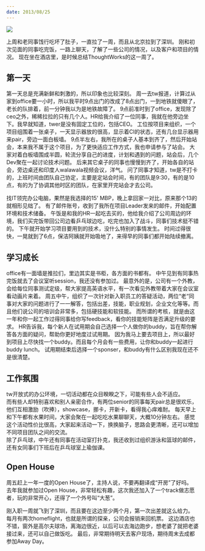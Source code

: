 ```yaml
---
date: 2013/08/25
---
```


<img src='https://img2.baidu.com/it/u=3532739319,2862388475&fm=253&fmt=auto&app=138&f=PNG?w=1493&h=500' />

上周和老同事饯行吃坏了肚子，一直拉了一周，而且从北京拉到了深圳。
刚和初次见面的同事吃完饭，一路上聊天，了解了一些公司的情况，以及客户和项目的情况。
现在坐在酒店里，是时候总结ThoughtWorks的这一周了。

## 第一天
第一天总是充满新鲜和刺激的，所以印象也比较深刻。
周一去tw报道，计算过从家到office要一小时，所以我平时9点出门的改成了8点出门，一到地铁就傻眼了，老长的队排着，前一分钟我以为是地铁故障了。
9点前准时到了office，发现除了ceo之外，稀稀拉拉的只有几个人。HR给我介绍了一位同事，我就在他旁边坐下。我早就知道，twer是没有固定工位的，包括CEO。
工位按项目来组织，一个项目组围着一张桌子，一天显示器放的很高，显示着CI的状态，还有几台显示器用来pair，旁边一面白板墙。
9点半左右，我所在的桌子人基本到齐了，然后开始站会，本来我不属于这个项目，为了更快适应工作方式，我也申请参与了站会。
大家对着白板墙围成半圆，轮流分享自己的进度，计划和遇到的问题，站会后，几个Dev聚在一起讨论技术问题。
后来其它桌子的同事也慢慢到齐了，开始各自的站会，旁边桌还和印度人walawala视频会议，洋气。
问了同事才知道，tw是不打卡的，上班时间由团队自己协定，主要是定站会时间，有的团队是9:30，有的是10点，有的为了协调其他时区的团队，在家里开完站会才去公司。

找IT领完办公电脑，果然是我选择的15' MBP，晚上拿回家一对比，原来那个13的就相形见绌了。
有了邮件账号，收到了我所在项目Leader发来的邮件，开始配置环境和技术储备。
午饭是和我的HR一起吃去买的，他给我介绍了公司周边的环境，我们买完饭带回公司边看乒乓球边吃，吃完也加入了战斗，同事们技术挺不错的。
下午就开始学习项目要用到的技术，没什么特别的事情发生。
时间过得很快，一晃就到了6点，保洁阿姨就开始吸地了，来得早的同事们都开始陆续撤离。

## 学习成长
office有一面墙是推拉们，里边其实是书柜，各方面的书都有。
中午见到有同事热完饭就去了会议室听session，我还没有参加过。
最意外的是，公司有一个外教，会给每位同事测试定级，帮大家提高英语水平，有一次看见外教带着大家在会议室看动画片来着。
周五中午，组织了一次针对新入职员工的答疑活动，两位“老“同事对大家的问题进行了一一解答，包括出差，技能，职业规划，企业文化等等。而且他们说公司的培训会非常多，包括硬技能和软技能。
而所谓的考核，就是由这一年和你一起工作过得同事给你写feedback，看你的技能矩阵是否满足升级的要求。
HR告诉我，每个新人在试用期会自己选择一个人做你的buddy，旨在帮你解答各方面的疑问，帮助你更好地度过试用期。
因为我马上要去项目上，所以最好到项目上尽快找一个buddy。而且每个月会有一些费用，让你和buddy一起进行buddy lunch。
试用期结束后选择一个sponser，和buddy有什么区别我现在还不是很清楚。

## 工作氛围
tw开放式的办公环境，一切活动都在众目睽睽之下，可能有些人会不适应。  
而有些人却特别喜欢和别人亲密合作，有两位senior的同事每天pair总是很欢乐，他们互相激励（吹捧），showcase，挪卡，开新卡，看得我心痒难耐。
每天早上和下午都有水果时间，大家会聚在一起吃吃水果聊聊天，大概10分钟左右。
感觉这个活动性价比很高，大家起来活动一下，换换脑子，思路会更清晰，还可以增加不同项目团队之间的交流。  
除了乒乓球，中午还有同事在活动室打扑克，我还收到过组织游泳和篮球的邮件，还有女同事们下班后在乒乓球室上瑜伽课。

## Open House
周五赶上一年一度的Open House了，主持人说，不要再翻译成“开房”了好吗。
去年我就参加过Open House，非常轻松有趣，这次我还加入了一个track做志愿者，玩的非常开心，还得了一个外号叫“大葱”。 

刚入职一周就飞到了深圳，而且要在这边至少两个月，第一次出差就这么给力。
每月有两次homeflight，也就是所谓的探亲，公司会报销来回机票。
这边酒店也不错，窗外是高尔夫球场，离海边很近，以后可以去海边跑步，想老婆了就把老婆接过来，还可以自己做饭吃。
最后，非常期待明天去客户现场，期待周末去成都参加Away Day。
